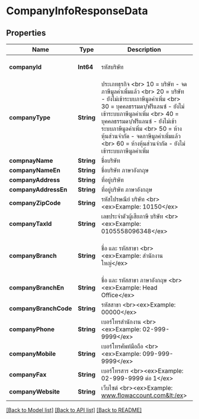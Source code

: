 # CompanyInfoResponseData

## Properties
Name | Type | Description | Notes
------------ | ------------- | ------------- | -------------
**companyId** | **Int64** | รหัสบริษัท | [optional] [default to 0]
**companyType** | **String** | ประเภทธุรกิจ &lt;br&gt; 10 &#x3D; บริษัท - จดภาษีมูลค่าเพิ่มแล้ว &lt;br&gt; 20 &#x3D; บริษัท - ยังไม่เข้าระบบภาษีมูลค่าเพิ่ม &lt;br&gt; 30 &#x3D; บุคคลธรรมดา/ฟรีแลนซ์ - ยังไม่เข้าระบบภาษีมูลค่าเพิ่ม &lt;br&gt; 40 &#x3D; บุคคลธรรมดา/ฟรีแลนซ์ - ยังไม่เข้าระบบภาษีมูลค่าเพิ่ม &lt;br&gt; 50 &#x3D; ห้างหุ้นส่วนจำกัด - จดภาษีมูลค่าเพิ่มแล้ว &lt;br&gt; 60 &#x3D; ห้างหุ้นส่วนจำกัด - ยังไม่เข้าระบบภาษีมูลค่าเพิ่ม | [optional] [default to "10"]
**compnayName** | **String** | ชื่อบริษัท | [optional] 
**companyNameEn** | **String** | ชื่อบริษัท ภาษาอังกฤษ | [optional] 
**companyAddress** | **String** | ที่อยู่บริษัท | [optional] 
**companyAddressEn** | **String** | ที่อยู่บริษัท ภาษาอังกฤษ | [optional] 
**companyZipCode** | **String** | รหัสไปรษณีย์ บริษัท &lt;br&gt;&lt;ex&gt;Example: 10150&lt;/ex&gt; | [optional] 
**companyTaxId** | **String** | เลขประจำตัวผู้เสียภาษี บริษัท &lt;br&gt;&lt;ex&gt;Example: 0105558096348&lt;/ex&gt; | [optional] 
**companyBranch** | **String** | ชื่อ และ รหัสสาขา &lt;br&gt;&lt;ex&gt;Example: สำนักงานใหญ่&lt;/ex&gt; | [optional] [default to "สำนักงานใหญ่"]
**companyBranchEn** | **String** | ชื่อ และ รหัสสาขา ภาษาอังกฤษ &lt;br&gt;&lt;ex&gt;Example: Head Office&lt;/ex&gt; | [optional] 
**companyBranchCode** | **String** | รหัสสาขา &lt;br&gt;&lt;ex&gt;Example: 00000&lt;/ex&gt; | [optional] 
**companyPhone** | **String** | เบอร์โทรสำนักงาน &lt;br&gt;&lt;ex&gt;Example: 02-999-9999&lt;/ex&gt; | [optional] 
**companyMobile** | **String** | เบอร์โทรศัพท์มือถือ &lt;br&gt;&lt;ex&gt;Example: 099-999-9999&lt;/ex&gt; | [optional] 
**companyFax** | **String** | เบอร์โทรสาร &lt;br&gt;&lt;ex&gt;Example: 02-999-9999 ต่อ 1&lt;/ex&gt; | [optional] 
**companyWebsite** | **String** | เว็บไซต์ &lt;br&gt;&lt;ex&gt;Example: www.flowaccount.com&lt;/ex&gt; | [optional] 

[[Back to Model list]](../README.md#documentation-for-models) [[Back to API list]](../README.md#documentation-for-api-endpoints) [[Back to README]](../README.md)


